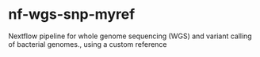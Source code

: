 # nf-wgs-snp-myref
Nextflow pipeline for whole genome sequencing (WGS) and variant calling of bacterial genomes., using a custom reference
